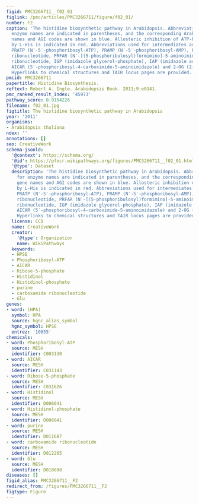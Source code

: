 ```yaml
---
figid: PMC3266711__f02_01
figlink: /pmc/articles/PMC3266711/figure/f02_01/
number: F2
caption: 'The histidine biosynthetic pathway in Arabidopsis. Abbreviations used for
  enzyme names are indicated in parentheses, and the corresponding Arabidopsis gene
  names and AGI codes are shown in blue. Allosteric inhibition of ATP-PRT activity
  by L-His is indicated in red. Abbreviations used for intermediates are: PRPP (5′-phosphoribosyl-1-pyrophosphate),
  PRATP (N′-5′-phosphoribosyl-ATP), PRAMP (N′-5′-phosphoribosyl-AMP), ProFAR (N′-[(5′-phosphoribosyl)formimino]-5-aminoimidazole-4-carboxamide)
  ribonucleotide, PRFAR (N′-[(5-phosphoribulosyl)formimino]-5-aminoimidazole-4-carboxamide)
  ribonucleotide, IGP (imidazole glycerol-phosphate), IAP (imidazole acetol-phosphate),
  AICAR (5′-phosphoribosyl-4-carboximide-5-aminoimidazole) and 2-OG (2-oxoglutarate).
  Hyperlinks to chemical structures and TAIR locus pages are provided.'
pmcid: PMC3266711
papertitle: Histidine Biosynthesis.
reftext: Robert A. Ingle. Arabidopsis Book. 2011;9:e0141.
pmc_ranked_result_index: '45973'
pathway_score: 0.9154226
filename: f02_01.jpg
figtitle: The histidine biosynthetic pathway in Arabidopsis
year: '2011'
organisms:
- Arabidopsis thaliana
ndex: ''
annotations: []
seo: CreativeWork
schema-jsonld:
  '@context': https://schema.org/
  '@id': https://pfocr.wikipathways.org/figures/PMC3266711__f02_01.html
  '@type': Dataset
  description: 'The histidine biosynthetic pathway in Arabidopsis. Abbreviations used
    for enzyme names are indicated in parentheses, and the corresponding Arabidopsis
    gene names and AGI codes are shown in blue. Allosteric inhibition of ATP-PRT activity
    by L-His is indicated in red. Abbreviations used for intermediates are: PRPP (5′-phosphoribosyl-1-pyrophosphate),
    PRATP (N′-5′-phosphoribosyl-ATP), PRAMP (N′-5′-phosphoribosyl-AMP), ProFAR (N′-[(5′-phosphoribosyl)formimino]-5-aminoimidazole-4-carboxamide)
    ribonucleotide, PRFAR (N′-[(5-phosphoribulosyl)formimino]-5-aminoimidazole-4-carboxamide)
    ribonucleotide, IGP (imidazole glycerol-phosphate), IAP (imidazole acetol-phosphate),
    AICAR (5′-phosphoribosyl-4-carboximide-5-aminoimidazole) and 2-OG (2-oxoglutarate).
    Hyperlinks to chemical structures and TAIR locus pages are provided.'
  license: CC0
  name: CreativeWork
  creator:
    '@type': Organization
    name: WikiPathways
  keywords:
  - HPSE
  - Phosphoribosyl-ATP
  - AICAR
  - Ribose-5-phosphate
  - Histidinol
  - Histidinol-phosphate
  - purine
  - carboxamide ribonucleotide
  - Glu
genes:
- word: (HPA)
  symbol: HPA
  source: hgnc_alias_symbol
  hgnc_symbol: HPSE
  entrez: '10855'
chemicals:
- word: Phosphoribosyl-ATP
  source: MESH
  identifier: C003130
- word: AICAR
  source: MESH
  identifier: C031143
- word: Ribose-5-phosphate
  source: MESH
  identifier: C031626
- word: Histidinol
  source: MESH
  identifier: D006641
- word: Histidinol-phosphate
  source: MESH
  identifier: D006641
- word: purine
  source: MESH
  identifier: D011687
- word: carboxamide ribonucleotide
  source: MESH
  identifier: D012265
- word: Glu
  source: MESH
  identifier: D018698
diseases: []
figid_alias: PMC3266711__F2
redirect_from: /figures/PMC3266711__F2
figtype: Figure
---
```

